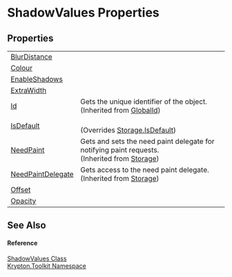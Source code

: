 # ShadowValues Properties




## Properties
<table>
<tr>
<td><a href="ceec0096-65e8-b0c2-41e0-88d702ff98ad.md">BlurDistance</a></td>
<td> </td></tr>
<tr>
<td><a href="08414018-2313-9f3c-09df-6ae05d6001e1.md">Colour</a></td>
<td> </td></tr>
<tr>
<td><a href="92b6775c-aaa7-094b-d4c8-62f68b84b0cf.md">EnableShadows</a></td>
<td> </td></tr>
<tr>
<td><a href="b9b1e208-21d4-c2ca-998b-03f00f125fcc.md">ExtraWidth</a></td>
<td> </td></tr>
<tr>
<td><a href="71a6846f-bfb6-fb58-b361-6b43ae0583a8.md">Id</a></td>
<td>Gets the unique identifier of the object.<br />(Inherited from <a href="9ef2ca3a-e03e-8927-105a-2f9a6fbdf849.md">GlobalId</a>)</td></tr>
<tr>
<td><a href="96fd816c-33a1-7707-e011-98fb673d8cb4.md">IsDefault</a></td>
<td><br />(Overrides <a href="bbc0e831-9474-3bce-65dc-0625d793d8c1.md">Storage.IsDefault</a>)</td></tr>
<tr>
<td><a href="097a0f47-e60c-4bf7-802c-8391c6d8feff.md">NeedPaint</a></td>
<td>Gets and sets the need paint delegate for notifying paint requests.<br />(Inherited from <a href="8406cf55-79a3-e579-4094-be084e489431.md">Storage</a>)</td></tr>
<tr>
<td><a href="879ca7f2-32c5-8581-44f2-c7aee6491db2.md">NeedPaintDelegate</a></td>
<td>Gets access to the need paint delegate.<br />(Inherited from <a href="8406cf55-79a3-e579-4094-be084e489431.md">Storage</a>)</td></tr>
<tr>
<td><a href="0e122cc5-db8a-892f-8860-bbd00ead1fe0.md">Offset</a></td>
<td> </td></tr>
<tr>
<td><a href="8da0f108-73ec-48c1-b6a6-fb0d1b0660b3.md">Opacity</a></td>
<td> </td></tr>
</table>

## See Also


#### Reference
<a href="4d204e23-e22e-29ac-d2bc-a2a297688f00.md">ShadowValues Class</a>  
<a href="79d2eac2-21f4-54ff-7552-b20c33c30600.md">Krypton.Toolkit Namespace</a>  
